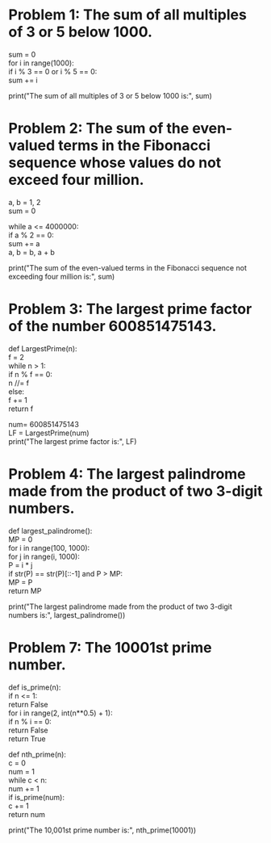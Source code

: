 # Problem 1: The sum of all multiples of 3 or 5 below 1000.
sum = 0  
for i in range(1000):  
    if i % 3 == 0 or i % 5 == 0:  
        sum += i  

print("The sum of all multiples of 3 or 5 below 1000 is:", sum)


# Problem 2: The sum of the even-valued terms in the Fibonacci sequence whose values do not exceed four million.
a, b = 1, 2  
sum = 0  

while a <= 4000000:  
    if a % 2 == 0:  
        sum += a  
    a, b = b, a + b  

print("The sum of the even-valued terms in the Fibonacci sequence not exceeding four million is:", sum)


# Problem 3: The largest prime factor of the number 600851475143.
def LargestPrime(n):  
    f = 2  
    while n > 1:  
        if n % f == 0:  
            n //= f  
        else:  
            f += 1  
    return f  

num= 600851475143  
LF = LargestPrime(num)  
print("The largest prime factor is:", LF)


# Problem 4: The largest palindrome made from the product of two 3-digit numbers.
def largest_palindrome():  
    MP = 0  
    for i in range(100, 1000):  
        for j in range(i, 1000):  
            P = i * j  
            if str(P) == str(P)[::-1] and P > MP:  
                MP = P  
    return MP  
  
print("The largest palindrome made from the product of two 3-digit numbers is:", largest_palindrome())


# Problem 7: The 10001st prime number.
def is_prime(n):  
    if n <= 1:  
        return False  
    for i in range(2, int(n**0.5) + 1):  
        if n % i == 0:  
            return False  
    return True  

def nth_prime(n):  
    c = 0  
    num = 1  
    while c < n:  
        num += 1  
        if is_prime(num):  
            c += 1  
    return num  
 
print("The 10,001st prime number is:", nth_prime(10001))
